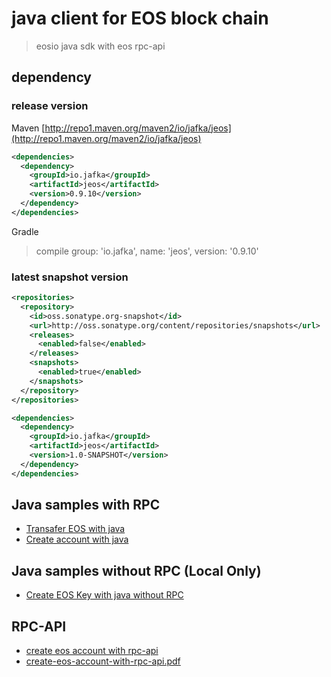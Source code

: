 # java client for EOS block chain

> eosio java sdk with eos rpc-api

## dependency

### release version

Maven [http://repo1.maven.org/maven2/io/jafka/jeos](http://repo1.maven.org/maven2/io/jafka/jeos)

```xml
<dependencies>
  <dependency>
    <groupId>io.jafka</groupId>
    <artifactId>jeos</artifactId>
    <version>0.9.10</version>
  </dependency>
</dependencies>
```

Gradle

> compile group: 'io.jafka', name: 'jeos', version: '0.9.10'


### latest snapshot version

```xml
<repositories>
  <repository>
    <id>oss.sonatype.org-snapshot</id>
    <url>http://oss.sonatype.org/content/repositories/snapshots</url>
    <releases>
      <enabled>false</enabled>
    </releases>
    <snapshots>
      <enabled>true</enabled>
    </snapshots>
  </repository>
</repositories>

<dependencies>
  <dependency>
    <groupId>io.jafka</groupId>
    <artifactId>jeos</artifactId>
    <version>1.0-SNAPSHOT</version>
  </dependency>
</dependencies>

```

## Java samples with RPC

- [Transafer EOS with java](https://gist.github.com/adyliu/b35ec8551c05f82a1d7307395d4910da)
- [Create account with java](https://gist.github.com/adyliu/6d30650cf2f6d0a703d5b547db484d31)

## Java samples without RPC (Local Only)

- [Create EOS Key with java without RPC](https://gist.github.com/adyliu/63d93895d07678d3d80a52dfbcb18976)

## RPC-API

- [create eos account with rpc-api](https://github.com/adyliu/jeos/wiki/create-eos-account-with-rpc-api)
- [create-eos-account-with-rpc-api.pdf](https://github.com/adyliu/jeos/wiki/create-eos-account-with-rpc-api.pdf)